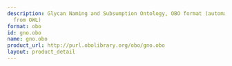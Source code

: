 ```yaml
---
description: Glycan Naming and Subsumption Ontology, OBO format (automated conversion
  from OWL)
format: obo
id: gno.obo
name: gno.obo
product_url: http://purl.obolibrary.org/obo/gno.obo
layout: product_detail
---
```

